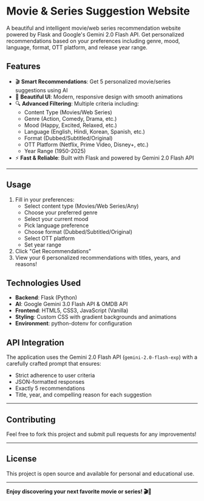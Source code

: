 # Movie & Series Suggestion Website

A beautiful and intelligent movie/web series recommendation website powered by Flask and Google's Gemini 2.0 Flash API. Get personalized recommendations based on your preferences including genre, mood, language, format, OTT platform, and release year range.

## Features

- 🎬 **Smart Recommendations**: Get 5 personalized movie/series suggestions using AI
- 🎨 **Beautiful UI**: Modern, responsive design with smooth animations
- 🔍 **Advanced Filtering**: Multiple criteria including:
  - Content Type (Movies/Web Series)
  - Genre (Action, Comedy, Drama, etc.)
  - Mood (Happy, Excited, Relaxed, etc.)
  - Language (English, Hindi, Korean, Spanish, etc.)
  - Format (Dubbed/Subtitled/Original)
  - OTT Platform (Netflix, Prime Video, Disney+, etc.)
  - Year Range (1950-2025)
- ⚡ **Fast & Reliable**: Built with Flask and powered by Gemini 2.0 Flash API


---

## Usage

1. Fill in your preferences:
   - Select content type (Movies/Web Series/Any)
   - Choose your preferred genre
   - Select your current mood
   - Pick language preference
   - Choose format (Dubbed/Subtitled/Original)
   - Select OTT platform
   - Set year range
2. Click "Get Recommendations"
3. View your 6 personalized recommendations with titles, years, and reasons!

## Technologies Used

- **Backend**: Flask (Python)
- **AI**: Google Gemini 3.0 Flash API & OMDB API
- **Frontend**: HTML5, CSS3, JavaScript (Vanilla)
- **Styling**: Custom CSS with gradient backgrounds and animations
- **Environment**: python-dotenv for configuration

## API Integration

The application uses the Gemini 2.0 Flash API (`gemini-2.0-flash-exp`) with a carefully crafted prompt that ensures:
- Strict adherence to user criteria
- JSON-formatted responses
- Exactly 5 recommendations
- Title, year, and compelling reason for each suggestion

---

## Contributing

Feel free to fork this project and submit pull requests for any improvements!

---

## License

This project is open source and available for personal and educational use.

---

**Enjoy discovering your next favorite movie or series! 🎬🍿**
